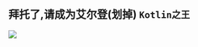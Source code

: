 ## 拜托了,请成为艾尔登(划掉)   `Kotlin之王`


<p align="拜托了,请成为艾尔登(划掉)Kotlin之王">
  <img src="https://github.com/RexMignon/RexMignon/blob/main/mainKt.gif">
</p>
